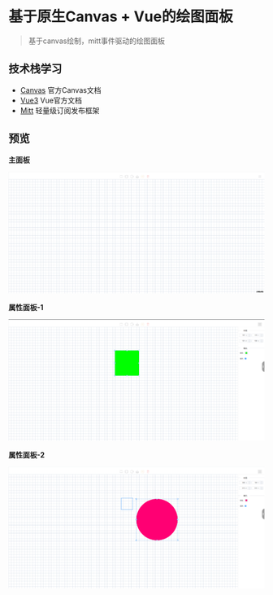 # 基于原生Canvas + Vue的绘图面板

> 基于canvas绘制，mitt事件驱动的绘图面板

## 技术栈学习

- [Canvas](https://developer.mozilla.org/zh-CN/docs/Web/API/Canvas_API#%E5%8F%82%E8%80%83) 官方Canvas文档
- [Vue3](https://cn.vuejs.org/) Vue官方文档
- [Mitt](https://www.npmjs.com/package/mitt) 轻量级订阅发布框架


## 预览

**主面板**

![](./docs/1.png)

**属性面板-1**

![](./docs/2.png)

**属性面板-2**

![](./docs/3.png)
